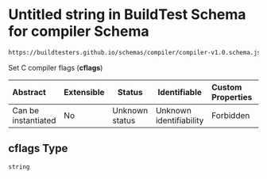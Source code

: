# Untitled string in BuildTest Schema for compiler Schema

```txt
https://buildtesters.github.io/schemas/compiler/compiler-v1.0.schema.json#/properties/build/properties/cflags
```

Set C compiler flags (**cflags**)


| Abstract            | Extensible | Status         | Identifiable            | Custom Properties | Additional Properties | Access Restrictions | Defined In                                                                                |
| :------------------ | ---------- | -------------- | ----------------------- | :---------------- | --------------------- | ------------------- | ----------------------------------------------------------------------------------------- |
| Can be instantiated | No         | Unknown status | Unknown identifiability | Forbidden         | Allowed               | none                | [compiler-v1.0.schema.json\*](../../out/compiler-v1.0.schema.json "open original schema") |

## cflags Type

`string`
